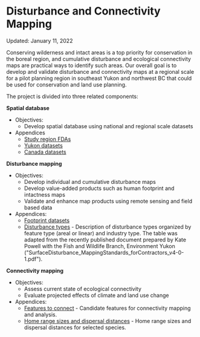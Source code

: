 # Disturbance and Connectivity Mapping

Updated: January 11, 2022

Conserving wilderness and intact areas is a top priority for conservation in the boreal region, and cumulative disturbance and ecological connectivity maps are practical ways to identify such areas. Our overall goal is to develop and validate disturbance and connectivity maps at a regional scale for a pilot planning region in southeast Yukon and northwest BC that could be used for conservation and land use planning.

The project is divided into three related components:

**Spatial database**

- Objectives:
    - Develop spatial database using national and regional scale datasets
- Appendices
    - [Study region FDAs](tables/database_region.csv)
    - [Yukon datasets](tables/database_yukon.csv)
    - [Canada datasets](tables/database_canada.csv)

**Disturbance mapping**

- Objectives:
    - Develop individual and cumulative disturbance maps
    - Develop value-added products such as human footprint and intactness maps
    - Validate and enhance map products using remote sensing and field based data
- Appendices:
    - [Footprint datasets](tables/disturbance_footprint.csv)
    - [Disturbance types](tables/disturbance_types.csv) - Description of disturbance types organized by feature type (areal or linear) and industry type. The table was adapted from the recently published document prepared by Kate Powell with the Fish and Wildlife Branch, Environment Yukon ("SurfaceDisturbance_MappingStandards_forContractors_v4-0-1.pdf").

**Connectivity mapping**

- Objectives:
    - Assess current state of ecological connectivity
    - Evaluate projected effects of climate and land use change
- Appendices:
    - [Features to connect](tables/connectivity_features.csv) - Candidate features for connectivity mapping and analysis.
    - [Home range sizes and dispersal distances](tables/connectivity_dispersal.csv) - Home range sizes and dispersal distances for selected species.
